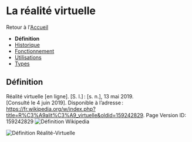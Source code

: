 # La réalité virtuelle

Retour à l'[Accueil](Accueil.md)
- **Définition**
- [Historique](Historique.md)
- [Fonctionnement](Fonctionnement.md)
- [Utilisations](Utilisations.md)
- [Types](Types.md)

## Définition

Réalité virtuelle [en ligne]. [S. l.] : [s. n.], 13 mai 2019. [Consulté le 4 juin 2019]. Disponible à l’adresse : https://fr.wikipedia.org/w/index.php?title=R%C3%A9alit%C3%A9_virtuelle&oldid=159242829. Page Version ID: 159242829
![Définition Wikipedia](https://user-images.githubusercontent.com/50197262/59037365-62b19d00-8871-11e9-82e1-843c0156a11a.PNG)


![Définition Réalité-Virtuelle](https://user-images.githubusercontent.com/50197262/59144924-1a16f280-89dd-11e9-8325-1345ed527b03.PNG)


